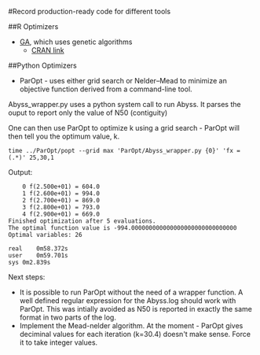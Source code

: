 #Record production-ready code for different tools  
 
##R Optimizers  
- [GA](R_optimizers/GA), which uses genetic algorithms  
	- [CRAN link](https://cran.r-project.org/web/packages/GA/index.html)  

##Python Optimizers  
- ParOpt - uses either grid search or Nelder–Mead to minimize an objective function derived from a command-line tool.


Abyss_wrapper.py uses a python system call to run Abyss. It parses the ouput to report only the value of N50 (contiguity)

One can then use ParOpt to optimize k using a grid search - ParOpt will then tell you the optimum value, k.

```time ../ParOpt/popt --grid max 'ParOpt/Abyss_wrapper.py {0}' 'fx = (.*)' 25,30,1```

Output:


``` 
    0 f(2.500e+01) = 604.0
    1 f(2.600e+01) = 994.0
    2 f(2.700e+01) = 869.0
    3 f(2.800e+01) = 793.0
    4 f(2.900e+01) = 669.0
Finished optimization after 5 evaluations.
The optimal function value is -994.000000000000000000000000000000
Optimal variables: 26

real	0m58.372s
user	0m59.701s
sys	0m2.839s

```

Next steps:
- It is possible to run ParOpt without the need of a wrapper function. A well defined regular expression for the Abyss.log should work with ParOpt. This was intially avoided as N50 is reported in exactly the same format in two parts of the log.
- Implement the Mead-nelder algorithm. At the moment - ParOpt gives deciminal values for each iteration (k=30.4) doesn't make sense. Force it to take integer values.
